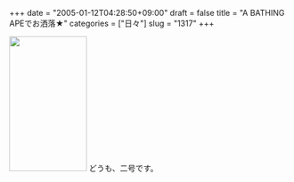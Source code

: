 +++
date = "2005-01-12T04:28:50+09:00"
draft = false
title = "A BATHING APEでお洒落★"
categories = ["日々"]
slug = "1317"
+++

<img src="http://ieiriblog.jugem.jp/?image=4108" width="139" height="243" alt="" class="pict" />
どうも、二号です。

